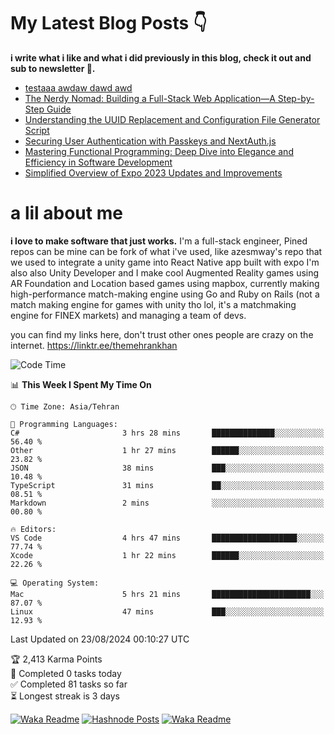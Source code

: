 # My Latest Blog Posts 👇
**i write what i like and what i did previously in this blog, check it out and sub to newsletter 🫡.**

<!-- HASHNODE_BLOG:START -->
- [testaaa awdaw dawd awd](https://themehrankhan.hashnode.dev/testaaa-awdaw-dawd-awd)
- [The Nerdy Nomad: Building a Full-Stack Web Application—A Step-by-Step Guide](https://themehrankhan.hashnode.dev/the-nerdy-nomad-building-a-full-stack-web-applicationa-step-by-step-guide)
- [Understanding the UUID Replacement and Configuration File Generator Script](https://themehrankhan.hashnode.dev/understanding-the-uuid-replacement-and-configuration-file-generator-script)
- [Securing User Authentication with Passkeys and NextAuth.js](https://themehrankhan.hashnode.dev/securing-user-authentication-with-passkeys-and-nextauthjs)
- [Mastering Functional Programming: Deep Dive into Elegance and Efficiency in Software Development](https://themehrankhan.hashnode.dev/mastering-functional-programming-deep-dive-into-elegance-and-efficiency-in-software-development)
- [Simplified Overview of Expo 2023 Updates and Improvements](https://themehrankhan.hashnode.dev/expo-2023-updates-and-features-summary)

<!-- HASHNODE_BLOG:END -->

# a lil about me
**i love to make  software that just works.**
I'm a full-stack engineer, Pined repos can be mine can be fork of what i've used, like azesmway's repo that we used to integrate a unity game into React Native app built with expo I'm also also Unity Developer and I make cool Augmented Reality games using AR Foundation and Location based games using mapbox, currently making high-performance match-making engine using Go and Ruby on Rails (not a match making engine for games with unity tho lol, it's a matchmaking engine for FINEX markets) and managing a team of devs.

you can find my links here, don't trust other ones people are crazy on the internet.
https://linktr.ee/themehrankhan

<!--START_SECTION:waka-->
![Code Time](http://img.shields.io/badge/Code%20Time-596%20hrs%2028%20mins-blue)

📊 **This Week I Spent My Time On** 

```text
🕑︎ Time Zone: Asia/Tehran

💬 Programming Languages: 
C#                       3 hrs 28 mins       ██████████████░░░░░░░░░░░   56.40 % 
Other                    1 hr 27 mins        ██████░░░░░░░░░░░░░░░░░░░   23.82 % 
JSON                     38 mins             ███░░░░░░░░░░░░░░░░░░░░░░   10.48 % 
TypeScript               31 mins             ██░░░░░░░░░░░░░░░░░░░░░░░   08.51 % 
Markdown                 2 mins              ░░░░░░░░░░░░░░░░░░░░░░░░░   00.80 % 

🔥 Editors: 
VS Code                  4 hrs 47 mins       ███████████████████░░░░░░   77.74 % 
Xcode                    1 hr 22 mins        ██████░░░░░░░░░░░░░░░░░░░   22.26 % 

💻 Operating System: 
Mac                      5 hrs 21 mins       ██████████████████████░░░   87.07 % 
Linux                    47 mins             ███░░░░░░░░░░░░░░░░░░░░░░   12.93 % 
```


 Last Updated on 23/08/2024 00:10:27 UTC
<!--END_SECTION:waka-->

<!-- TODO-IST:START -->
🏆  2,413 Karma Points           
🌸  Completed 0 tasks today           
✅  Completed 81 tasks so far           
⏳  Longest streak is 3 days
<!-- TODO-IST:END -->

[![Waka Readme](https://github.com/TheMehranKhan/themehrankhan/actions/workflows/main.yml/badge.svg)](https://github.com/TheMehranKhan/themehrankhan/actions/workflows/main.yml)
[![Hashnode Posts](https://github.com/TheMehranKhan/themehrankhan/actions/workflows/hashnode.yml/badge.svg)](https://github.com/TheMehranKhan/themehrankhan/actions/workflows/hashnode.yml)
[![Waka Readme](https://github.com/TheMehranKhan/themehrankhan/actions/workflows/waka.yml/badge.svg)](https://github.com/TheMehranKhan/themehrankhan/actions/workflows/waka.yml)
